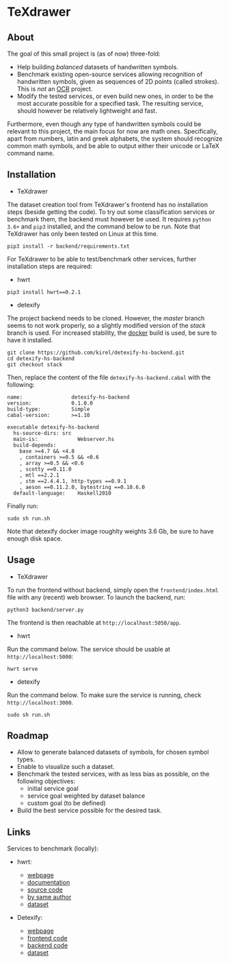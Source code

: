 # TeXdrawer

## About

The goal of this small project is (as of now) three-fold:

- Help building *balanced* datasets of handwritten symbols.
- Benchmark existing open-source services allowing recognition of handwritten symbols, given as sequences of 2D points (called strokes). This is *not* an [OCR](https://en.wikipedia.org/wiki/Optical_character_recognition) project.
- Modify the tested services, or even build new ones, in order to be the most accurate possible for a specified task. The resulting service, should however be relatively lightweight and fast.

Furthermore, even though any type of handwritten symbols could be relevant to this project, the main focus for now are math ones. Specifically, apart from numbers, latin and greek alphabets, the system should recognize common math symbols, and be able to output either their unicode or LaTeX command name.


## Installation

* TeXdrawer

The dataset creation tool from TeXdrawer's frontend has no installation steps (beside getting the code). To try out some classification services or benchmark them, the backend must however be used. It requires ``` python 3.6+ ``` and ``` pip3 ``` installed, and the command below to be run. Note that TeXdrawer has only been tested on Linux at this time.

```
pip3 install -r backend/requirements.txt
```

For TeXdrawer to be able to test/benchmark other services, further installation steps are required:

* hwrt

```
pip3 install hwrt==0.2.1
```

* detexify

The project backend needs to be cloned. However, the *master* branch seems to not work properly, so a slightly modified version of the *stack* branch is used. For increased stability, the [docker](https://docs.docker.com/engine/install) build is used, be sure to have it installed.

```
git clone https://github.com/kirel/detexify-hs-backend.git
cd detexify-hs-backend
git checkout stack
```

Then, replace the content of the file ``` detexify-hs-backend.cabal ``` with the following:

```
name:                detexify-hs-backend
version:             0.1.0.0
build-type:          Simple
cabal-version:       >=1.10

executable detexify-hs-backend
  hs-source-dirs: src
  main-is:             Webserver.hs
  build-depends:
    base >=4.7 && <4.8
    , containers >=0.5 && <0.6
    , array >=0.5 && <0.6
    , scotty ==0.11.0
    , mtl ==2.2.1
    , stm ==2.4.4.1, http-types ==0.9.1
    , aeson ==0.11.2.0, bytestring ==0.10.6.0
  default-language:    Haskell2010
```

Finally run:

```
sudo sh run.sh
```

Note that detexify docker image roughlty weights 3.6 Gb, be sure to have enough disk space.


## Usage

* TeXdrawer

To run the frontend without backend, simply open the ``` frontend/index.html ``` file with any (recent) web browser. To launch the backend, run:

```
python3 backend/server.py
```

The frontend is then reachable at ``` http://localhost:5050/app ```.

* hwrt

Run the command below. The service should be usable at ``` http://localhost:5000 ```:

```
hwrt serve
```

* detexify

Run the command below. To make sure the service is running, check ``` http://localhost:3000 ```.

```
sudo sh run.sh
```


## Roadmap

- Allow to generate balanced datasets of symbols, for chosen symbol types.
- Enable to visualize such a dataset.
- Benchmark the tested services, with as less bias as possible, on the following objectives:
  - initial service goal
  - service goal weighted by dataset balance
  - custom goal (to be defined)
- Build the best service possible for the desired task.


## Links

Services to benchmark (locally):

- hwrt:
  - [webpage](http://write-math.com/)
  - [documentation](https://pythonhosted.org/hwrt)
  - [source code](https://github.com/MartinThoma/hwrt)
  - [by same author](https://github.com/MartinThoma/write-math)
  - [dataset](http://www.martin-thoma.de/write-math/data/)

- Detexify:
  - [webpage](http://detexify.kirelabs.org/classify.html)
  - [frontend code](https://github.com/kirel/detexify)
  - [backend code](https://github.com/kirel/detexify-hs-backend)
  - [dataset](https://github.com/kirel/detexify-data)

